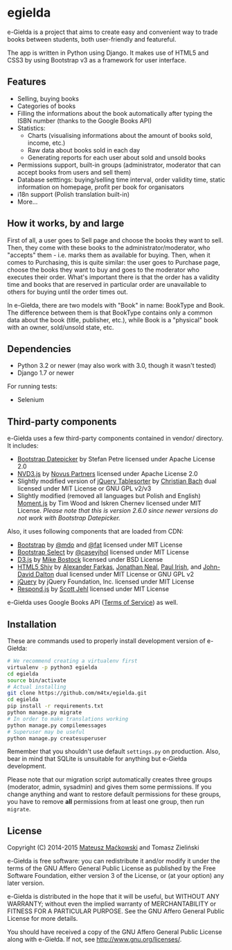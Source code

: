 egielda
=======

e-Giełda is a project that aims to create easy and convenient way to trade books between students, both user-friendly and featureful.

The app is written in Python using Django. It makes use of HTML5 and CSS3 by using Bootstrap v3 as a framework for user interface.

## Features
* Selling, buying books
* Categories of books
* Filling the informations about the book automatically after typing the ISBN number (thanks to the Google Books API)
* Statistics:
  * Charts (visualising informations about the amount of books sold, income, etc.)
  * Raw data about books sold in each day
  * Generating reports for each user about sold and unsold books
* Permissions support, built-in groups (administrator, moderator that can accept books from users and sell them)
* Database setttings: buying/selling time interval, order validity time, static information on homepage, profit per book for organisators
* i18n support (Polish translation built-in)
* More...

## How it works, by and large
First of all, a user goes to Sell page and choose the books they want to sell. Then, they come with these books to the administrator/moderator, who "accepts" them - i.e. marks them as available for buying. Then, when it comes to Purchasing, this is quite similar: the user goes to Purchase page, choose the books they want to buy and goes to the moderator who executes their order. What's important there is that the order has a validity time and books that are reserved in particular order are unavailable to others for buying until the order times out.

In e-Giełda, there are two models with "Book" in name: BookType and Book. The difference between them is that BookType contains only a common data about the book (title, publisher, etc.), while Book is a "physical" book with an owner, sold/unsold state, etc.

## Dependencies
* Python 3.2 or newer (may also work with 3.0, though it wasn't tested)
* Django 1.7 or newer

For running tests:
* Selenium

## Third-party components
e-Giełda uses a few third-party components contained in vendor/ directory. It includes:
* [Bootstrap Datepicker](http://www.eyecon.ro/bootstrap-datepicker/) by Stefan Petre licensed under Apache License 2.0
* [NVD3.js](http://nvd3.org/) by [Novus Partners](https://www.novus.com/) licensed under Apache License 2.0
* Slightly modified version of [jQuery Tablesorter](http://tablesorter.com/docs/) by [Christian Bach](https://twitter.com/lovepeacenukes) dual licensed under MIT License or GNU GPL v2/v3
* Slightly modified (removed all languages but Polish and English) [Moment.js](http://momentjs.com/) by Tim Wood and Iskren Chernev licensed under MIT License. *Please note that this is version 2.6.0 since newer versions do not work with Bootstrap Datepicker.*

Also, it uses following components that are loaded from CDN:
* [Bootstrap](http://getbootstrap.com/) by [@mdo](http://twitter.com/mdo) and [@fat](http://twitter.com/fat) licensed under MIT License
* [Bootstrap Select](http://silviomoreto.github.io/bootstrap-select/3/) by [@caseyjhol](https://github.com/caseyjhol) licensed under MIT License
* [D3.js](http://d3js.org/) by [Mike Bostock](http://bost.ocks.org/mike/) licensed under BSD License
* [HTML5 Shiv](https://github.com/aFarkas/html5shiv) by [Alexander Farkas](https://github.com/aFarkas/), [Jonathan Neal](https://twitter.com/jon_neal), [Paul Irish](https://twitter.com/paul_irish), and [John-David Dalton](https://twitter.com/jdalton) dual licensed under MIT License or GNU GPL v2
* [jQuery](http://jquery.com/) by jQuery Foundation, Inc. licensed under MIT License
* [Respond.js](https://github.com/scottjehl/Respond) by [Scott Jehl](scottjehl.com) licensed under MIT License

e-Giełda uses Google Books API ([Terms of Service](https://developers.google.com/books/terms)) as well.

## Installation
These are commands used to properly install development version of e-Giełda:

```bash
# We recommend creating a virtualenv first
virtualenv -p python3 egielda
cd egielda
source bin/activate
# Actual installing
git clone https://github.com/m4tx/egielda.git
cd egielda
pip install -r requirements.txt
python manage.py migrate
# In order to make translations working
python manage.py compilemessages
# Superuser may be useful
python manage.py createsuperuser
```
Remember that you shouldn't use default `settings.py` on production. Also, bear in mind that SQLite is unsuitable for anything but e-Giełda development.

Please note that our migration script automatically creates three groups (moderator, admin, sysadmin) and gives them some permissions. If you change anything and want to restore default permissions for these groups, you have to remove **all** permissions from at least one group, then run `migrate`.

## License
Copyright (C) 2014-2015 [Mateusz Maćkowski](http://m4tx.pl) and Tomasz Zieliński

e-Giełda is free software: you can redistribute it and/or modify
it under the terms of the GNU Affero General Public License as
published by the Free Software Foundation, either version 3 of the
License, or (at your option) any later version.

e-Giełda is distributed in the hope that it will be useful,
but WITHOUT ANY WARRANTY; without even the implied warranty of
MERCHANTABILITY or FITNESS FOR A PARTICULAR PURPOSE.  See the
GNU Affero General Public License for more details.

You should have received a copy of the GNU Affero General Public License
along with e-Giełda.  If not, see http://www.gnu.org/licenses/.
